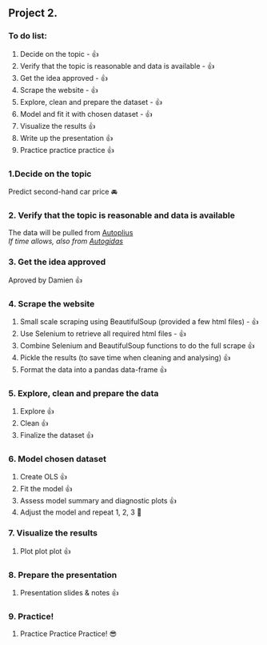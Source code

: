 ## Project 2.
### To do list:
1. Decide on the topic - :thumbsup:
2. Verify that the topic is reasonable and data is available - :thumbsup:
3. Get the idea approved - :thumbsup:
4. Scrape the website - :thumbsup:
5. Explore, clean and prepare the dataset - :thumbsup:
6. Model and fit it with chosen dataset - :thumbsup:
7. Visualize the results :thumbsup:
8. Write up the presentation :thumbsup:
9. Practice practice practice :thumbsup:

### 1.Decide on the topic
Predict second-hand car price :oncoming_automobile:

### 2. Verify that the topic is reasonable and data is available
The data will be pulled from [Autoplius](https://en.autoplius.lt/)   
*If time allows, also from [Autogidas](https://en.autogidas.lt/)*

### 3. Get the idea approved   
Aproved by Damien :thumbsup:

### 4. Scrape the website
1. Small scale scraping using BeautifulSoup (provided a few html files) - :thumbsup:
2. Use Selenium to retrieve all required html files - :thumbsup:
3. Combine Selenium and BeautifulSoup functions to do the full scrape :thumbsup:
4. Pickle the results (to save time when cleaning and analysing) :thumbsup:
5. Format the data into a pandas data-frame :thumbsup:

### 5. Explore, clean and prepare the data

1. Explore :thumbsup:
2. Clean :thumbsup:
3. Finalize the dataset :thumbsup:

### 6. Model chosen dataset

1. Create OLS :thumbsup:
2. Fit the model :thumbsup:
3. Assess model summary and diagnostic plots :thumbsup:
4. Adjust the model and repeat 1, 2, 3 :triumph:

### 7. Visualize the results

1. Plot plot plot :thumbsup:

### 8. Prepare the presentation

1. Presentation slides & notes :thumbsup:

### 9. Practice!

1. Practice Practice Practice! :sunglasses:


